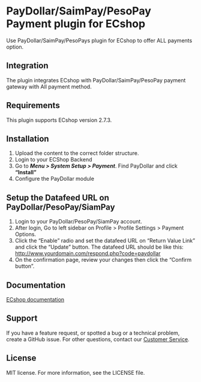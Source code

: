 # PayDollar/SaimPay/PesoPay Payment plugin for ECshop
Use PayDollar/SaimPay/PesoPays plugin for ECshop to offer ALL payments option.

## Integration
The plugin integrates ECshop with PayDollar/SaimPay/PesoPay payment gateway with All payment method.

## Requirements
This plugin supports ECshop version 2.7.3.

## Installation
1.	Upload the content to the correct folder structure.
2.	Login to your ECShop Backend
3.	Go to ***Menu > System Setup > Payment***. Find PayDollar and click **“Install”**
4.	Configure the PayDollar module

## Setup the Datafeed URL on PayDollar/PesoPay/SiamPay
 1. Login to your PayDollar/PesoPay/SiamPay account.
 2. After login, Go to left sidebar on Profile > Profile Settings > Payment Options.
 3. Click the “Enable” radio and set the datafeed URL on “Return Value Link” and click the “Update” button. The datafeed URL should be like this: http://www.yourdomain.com/respond.php?code=paydollar
 4. On the confirmation page, review your changes then click the “Confirm button”.

 ## Documentation
[ECshop documentation](https://github.com/asiapay-lib/asiapay-Ecshop/blob/master/ECShop%20Module%20Integration%20Guide%2020140505.doc?raw=true)

## Support
If you have a feature request, or spotted a bug or a technical problem, create a GitHub issue. For other questions, contact our [Customer Service](https://www.paydollar.com/en/contactus.html).

## License
MIT license. For more information, see the LICENSE file.
